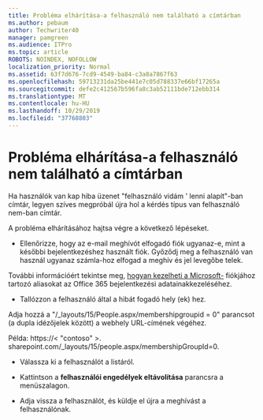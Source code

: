 ```yaml
---
title: Probléma elhárítása-a felhasználó nem található a címtárban
ms.author: pebaum
author: Techwriter40
manager: pamgreen
ms.audience: ITPro
ms.topic: article
ROBOTS: NOINDEX, NOFOLLOW
localization_priority: Normal
ms.assetid: 63f7d676-7cd9-4549-ba84-c3a8a7867f63
ms.openlocfilehash: 59713231da25be441e7c05d788337e66bf17265a
ms.sourcegitcommit: defe2c412567b596fa8c3ab52111bde712ebb314
ms.translationtype: MT
ms.contentlocale: hu-HU
ms.lasthandoff: 10/29/2019
ms.locfileid: "37768803"
---
```

# <a name="troubleshoot-issue---user-not-found-in-directory"></a>Probléma elhárítása-a felhasználó nem található a címtárban

Ha használók van kap hiba üzenet "felhasználó vidám ' lenni alapít"-ban címtár, legyen szíves megpróbál újra hol a kérdés típus van felhasználó nem-ban címtár.

A probléma elhárításához hajtsa végre a következő lépéseket.

- Ellenőrizze, hogy az e-mail meghívót elfogadó fiók ugyanaz-e, mint a későbbi bejelentkezéshez használt fiók. Győződj meg a felhasználó van használ ugyanaz számla-hoz elfogad a meghív és jel levegőbe telek. 

További információért tekintse meg, [hogyan kezelheti a Microsoft-</a> fiókjához tartozó aliasokat az Office 365 bejelentkezési adatainak](https://support.microsoft.com/help/12407/microsoft-account-how-to-manage-aliases)kezeléséhez. 

- Tallózzon a felhasználó által a hibát fogadó hely (ek) hez. 

Adja hozzá a "/_layouts/15/People.aspx/membershipgroupid = 0" parancsot (a dupla idézőjelek között) a webhely URL-címének végéhez. 

Példa: https://< "contoso" >. sharepoint.com/_layouts/15/people.aspx/membershipGroupId=0.

- Válassza ki a felhasználót a listáról.

- Kattintson a **felhasználói engedélyek eltávolítása** parancsra a menüszalagon. 
-  Adja vissza a felhasználót, és küldje el újra a meghívást a felhasználónak.

